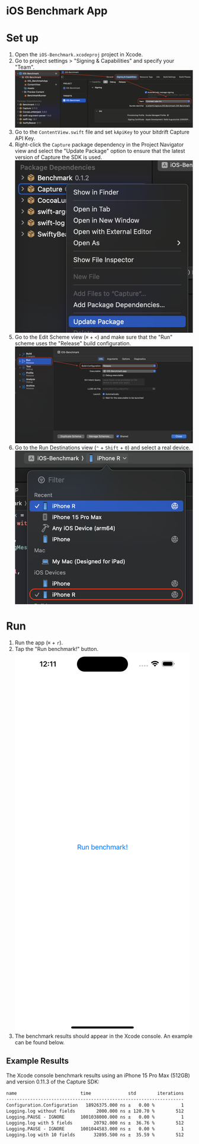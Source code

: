 # iOS Benchmark App

# Set up

1. Open the `iOS-Benchmark.xcodeproj` project in Xcode.
1. Go to project settings > "Signing & Capabilities" and specify your "Team".
![plot](/Resources/Assets/ios-benchmark-app-setup-01.png)
1. Go to the `ContentView.swift` file and set `kApiKey` to your bitdrift Capture API Key.
1. Right-click the `Capture` package dependency in the Project Navigator view and select the "Update Package" option to ensure that the latest version of Capture the SDK is used.
![plot](/Resources/Assets/ios-benchmark-app-setup-02.png)
1. Go to the Edit Scheme view (`⌘` + `<`) and make sure that the "Run" scheme uses the "Release" build configuration.
![plot](/Resources/Assets/ios-benchmark-app-setup-03.png)
1. Go to the Run Destinations view (`⌃` + `Shift` + `0`) and select a real device.
![plot](/Resources/Assets/ios-benchmark-app-setup-04.png)

# Run

1. Run the app (`⌘` + `r`).
2. Tap the "Run benchmark!" button.
![plot](/Resources/Assets/ios-benchmark-app-setup-05.png)
3. The benchmark results should appear in the Xcode console. An example can be found below.

## Example Results

The Xcode console benchmark results using an iPhone 15 Pro Max (512GB) and version 0.11.3 of the Capture SDK:

```
name                        time              std        iterations
-------------------------------------------------------------------
Configuration.Configuration   18926375.000 ns ±   0.00 %          1
Logging.log without fields        2000.000 ns ± 120.70 %        512
Logging.PAUSE - IGNORE      1001038000.000 ns ±   0.00 %          1
Logging.log with 5 fields        20792.000 ns ±  36.76 %        512
Logging.PAUSE - IGNORE      1001044583.000 ns ±   0.00 %          1
Logging.log with 10 fields       32895.500 ns ±  35.59 %        512
```
